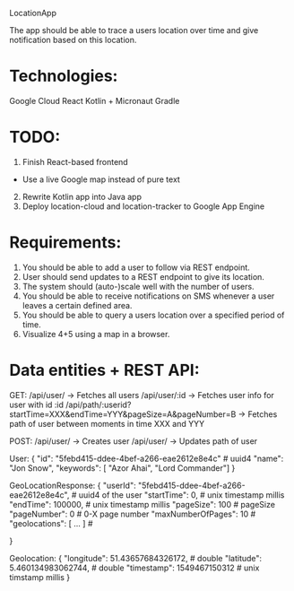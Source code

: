 LocationApp


The app should be able to trace a users location over time and give notification based on this location.

# Technologies:
Google Cloud
React
Kotlin + Micronaut
Gradle

# TODO:
1. Finish React-based frontend
- Use a live Google map instead of pure text
2. Rewrite Kotlin app into Java app
3. Deploy location-cloud and location-tracker to Google App Engine

# Requirements:
1. You should be able to add a user to follow via REST endpoint.
2. User should send updates to a REST endpoint to give its location.
3. The system should (auto-)scale well with the number of users.
4. You should be able to receive notifications on SMS whenever a user leaves a certain defined area.
5. You should be able to query a users location over a specified period of time.
6. Visualize 4+5 using a map in a browser.


# Data entities + REST API:
GET:
/api/user/ -> Fetches all users
/api/user/:id -> Fetches user info for user with id :id
/api/path/:userid?startTime=XXX&endTime=YYY&pageSize=A&pageNumber=B -> Fetches path of user between moments in time XXX and YYY

POST:
/api/user/ -> Creates user
/api/user/ -> Updates path of user


User:
{
	"id": "5febd415-ddee-4bef-a266-eae2612e8e4c" # uuid4
	"name": "Jon Snow",
	"keywords": [ "Azor Ahai", "Lord Commander"]
}

GeoLocationResponse: {
	"userId": "5febd415-ddee-4bef-a266-eae2612e8e4c", # uuid4 of the user
	"startTime": 0, # unix timestamp millis
	"endTime": 100000,  # unix timestamp millis
	"pageSize": 100 # pageSize
	"pageNumber": 0 # 0-X page number
	"maxNumberOfPages": 10 #
	"geolocations": [ ... ] # <see below>

}

Geolocation:
{
	"longitude": 51.43657684326172, # double
	"latitude": 5.460134983062744, # double
	"timestamp": 1549467150312 # unix timstamp millis
}
